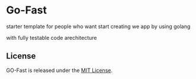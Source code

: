 # Go-Fast

 starter template for people who want start creating we app by using golang

 with fully testable code arechitecture

## License

GO-Fast is released under the [MIT License](http://www.opensource.org/licenses/MIT).
